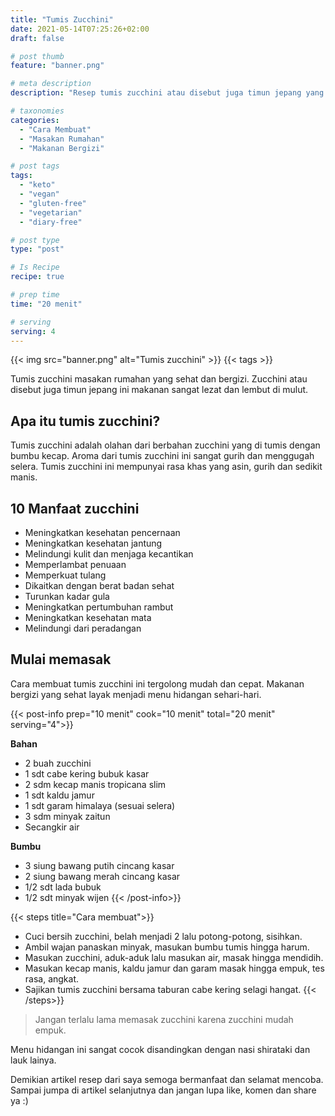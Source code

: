 ```yaml
---
title: "Tumis Zucchini"
date: 2021-05-14T07:25:26+02:00
draft: false

# post thumb
feature: "banner.png"

# meta description
description: "Resep tumis zucchini atau disebut juga timun jepang yang lezat dan sehat. Menu sehat untuk vegan dan keto."

# taxonomies
categories:
  - "Cara Membuat"
  - "Masakan Rumahan"
  - "Makanan Bergizi"

# post tags
tags:
  - "keto"
  - "vegan"
  - "gluten-free"
  - "vegetarian"
  - "diary-free"

# post type
type: "post"

# Is Recipe
recipe: true

# prep time
time: "20 menit"

# serving
serving: 4
---
```


{{< img src="banner.png" alt="Tumis zucchini" >}}
{{< tags >}}

Tumis zucchini masakan rumahan yang sehat dan bergizi. Zucchini atau disebut juga timun jepang ini makanan sangat lezat dan lembut di mulut.

## Apa itu tumis zucchini?

Tumis zucchini adalah olahan dari berbahan zucchini yang di tumis dengan bumbu kecap. Aroma dari tumis zucchini ini sangat gurih dan menggugah selera. Tumis zucchini ini mempunyai rasa khas yang asin, gurih dan sedikit manis.

## 10 Manfaat zucchini

-   Meningkatkan kesehatan pencernaan
-   Meningkatkan kesehatan jantung
-   Melindungi kulit dan menjaga kecantikan
-   Memperlambat penuaan
-   Memperkuat tulang
-   Dikaitkan dengan berat badan sehat
-   Turunkan kadar gula
-   Meningkatkan pertumbuhan rambut
-   Meningkatkan kesehatan mata
-   Melindungi dari peradangan

## Mulai memasak

Cara membuat tumis zucchini ini tergolong mudah dan cepat. Makanan bergizi yang sehat layak menjadi menu hidangan sehari-hari.

{{< post-info prep="10 menit" cook="10 menit" total="20 menit" serving="4">}}

__Bahan__

-   2 buah zucchini
-   1 sdt cabe kering bubuk kasar
-   2 sdm kecap manis tropicana slim
-   1 sdt kaldu jamur
-   1 sdt garam himalaya (sesuai selera)
-   3 sdm minyak zaitun
-   Secangkir air

__Bumbu__

-   3 siung bawang putih cincang kasar
-   2 siung bawang merah cincang kasar
-   1/2 sdt lada bubuk
-   1/2 sdt minyak wijen
{{< /post-info>}}

{{< steps title="Cara membuat">}}
-   Cuci bersih zucchini, belah menjadi 2 lalu potong-potong, sisihkan.
-   Ambil wajan panaskan minyak, masukan bumbu tumis hingga harum.
-   Masukan zucchini, aduk-aduk lalu masukan air, masak hingga mendidih.
-   Masukan kecap manis, kaldu jamur dan garam masak hingga empuk, tes rasa, angkat.
-   Sajikan tumis zucchini bersama taburan cabe kering selagi hangat.
{{< /steps>}}

>Jangan terlalu lama memasak zucchini karena zucchini mudah empuk.

Menu hidangan ini sangat cocok disandingkan dengan nasi shirataki dan lauk lainya.

Demikian artikel resep dari saya semoga bermanfaat dan selamat mencoba. Sampai jumpa di artikel selanjutnya dan jangan lupa like, komen dan share ya :)